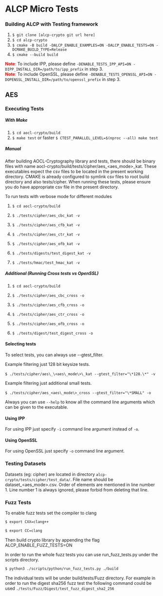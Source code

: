 # ALCP Micro Tests

### Building ALCP with Testing framework

1. `$ git clone [alcp-crypto git url here]`
2. `$ cd alcp-crypto`
3. `$ cmake -B build -DALCP_ENABLE_EXAMPLES=ON -DALCP_ENABLE_TESTS=ON -DCMAKE_BUILD_TYPE=Release`
4. `$ cmake --build build`

<span style="color:red"> __Note__: </span> To include IPP, please define `-DENABLE_TESTS_IPP_API=ON -DIPP_INSTALL_DIR=/path/to/ipp_prefix` in step 3.<br>
<span style="color:red"> __Note__: </span> To include OpenSSL, please define `-DENABLE_TESTS_OPENSSL_API=ON -DOPENSSL_INSTALL_DIR=/path/to/openssl_prefix` in step 3.

## AES

### Executing Tests

##### With Make

1. `$ cd aocl-crypto/build`
2. `$ make test` or faster `$ CTEST_PARALLEL_LEVEL=$(nproc --all) make test`

##### Manual

After building AOCL-Cryptography library and tests, there should be binary files with name aocl-crypto/build/tests/cipher/aes\_\<aes\_mode\>\_kat. These executables expect the csv files to be located in the present working directory. CMAKE is already configured to symlink csv files to root build directory and also tests/cipher. When running these tests, please ensure you do have appropriate csv file in the present directory.

To run tests with verbose mode for different modules

1.   `$ cd aocl-crypto/build`

2.  `$ ./tests/cipher/aes_cbc_kat -v`

3.  `$ ./tests/cipher/aes_cfb_kat -v`

4.  `$ ./tests/cipher/aes_ctr_kat -v`

5.  `$ ./tests/cipher/aes_ofb_kat -v`

6.  `$ ./tests/digests/test_digest_kat -v`

7.  `$ ./tests/hmac/test_hmac_kat -v`

##### Additional (Running Cross tests vs OpenSSL)

1. `$ cd aocl-crypto/build`

2. `$ ./tests/cipher/aes_cbc_cross -o` 

3.  `$ ./tests/cipher/aes_cfb_cross -o`

4.  `$ ./tests/cipher/aes_ctr_cross -o`

5.  `$ ./tests/cipher/aes_ofb_cross -o`

6. `$ ./tests/digest/test_digest_cross -o`

#### Selecting tests

To select tests, you can always use --gtest_filter.

Example filtering just 128 bit keysize tests.

​	`$ ./tests/cipher/aes\_\<aes\_mode\>\_kat --gtest_filter="\*128.\*" -v`

Example filtering just additional small tests.

​    `$ ./tests/cipher/aes_<aes\_mode\>_cross --gtest_filter="\*SMALL" -o `

Always you can use `--help` to know all the command line arguments which can be given to the executable.

#### Using IPP

For using IPP just specify `-i` command line argument instead of `-o`.

#### Using OpenSSL

For using OpenSSL just specify `-o` command line argument.

### Testing Datasets

Datasets (eg: cipher) are located in directory `alcp-crypto/tests/cipher/test_data/`. File name should be dataset_\<aes\_mode\>.csv. Order of elements are mentioned in line number 1. Line number 1 is always ignored, please forbid from deleting that line.

### Fuzz Tests
To enable fuzz tests set the compiler to clang 

```sh
$ export CXX=clang++
```
```sh
$ export CC=clang
```

Then build crypto library by appending the flag ALCP_ENABLE_FUZZ_TESTS=ON

In order to run the whole fuzz tests you can use run_fuzz_tests.py under the scripts directory.
```sh
$ python3 ./scripts/python/run_fuzz_tests.py ./build
```
The individual tests will be under build/tests/Fuzz directory. For example in order to run the digest sha256 fuzz test the following command could be used  `./tests/Fuzz/Digest/test_fuzz_digest_sha2_256`